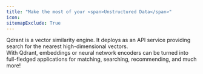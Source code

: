 ```yaml
---
title: "Make the most of your <span>Unstructured Data</span>"
icon: 
sitemapExclude: True
---
```


Qdrant is a vector similarity engine.
It deploys as an API service providing search for the nearest high-dimensional vectors.\
With Qdrant, embeddings or neural network encoders can be turned into full-fledged applications for matching, searching, recommending, and much more!
